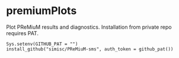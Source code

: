 # premiumPlots

Plot PReMiuM results and diagnostics. Installation from private repo requires PAT.

```
Sys.setenv(GITHUB_PAT = "")
install_github("simisc/PReMiuM-sms", auth_token = github_pat())
```
